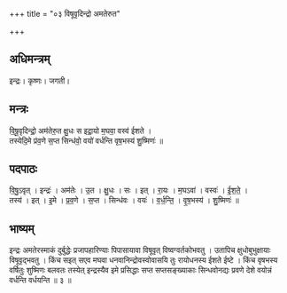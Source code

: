 +++
title = "०३ विषूवृदिन्द्रो अमतेरुत"

+++
## अधिमन्त्रम्
इन्द्रः। कृष्णः। जगती।

## मन्त्रः
वि॒षू॒वृदिन्द्रो॒ अम॑तेरु॒त क्षु॒धः स इद्रा॒यो म॒घवा॒ वस्व॑ ईशते ।  
तस्येदि॒मे प्र॑व॒णे स॒प्त सिन्ध॑वो॒ वयो॑ वर्धन्ति वृष॒भस्य॑ शु॒ष्मिणः॑ ॥

## पदपाठः
वि॒षु॒ऽवृत् । इन्द्रः॑ । अम॑तेः । उ॒त । क्षु॒धः । सः । इत् । रा॒यः । म॒घऽवा॑ । वस्वः॑ । ई॒श॒ते॒ ।  
तस्य॑ । इत् । इ॒मे । प्र॒व॒णे । स॒प्त । सिन्ध॑वः । वयः॑ । व॒र्ध॒न्ति॒ । वृ॒ष॒भस्य॑ । शु॒ष्मिणः॑ ॥

## भाष्यम्
इन्द्रः अमतेरस्माकं दुर्बुद्धेः प्रजापहारिण्याः पिपासायावा विषूवृत् विष्वग्वर्तकोभवतु । उतापिच क्षुधोबुभुक्षायाः विषूवृद्भवतु । किंच सइत् सएव मघवा धनवानिन्द्रोवस्वोवासयि तुः रायोधनस्य ईशते ईष्टे । किंच वृषभस्य वर्षितुः शुष्मिणः बलवतः तस्येत् इन्द्रस्यैव इमे प्रसिद्धाः सप्त सप्तसङ्ख्याकाः सिन्धवोनद्यः प्रवणे देशे वयोन्नं वर्धन्ति वर्धयन्ति ॥ ३ ॥
